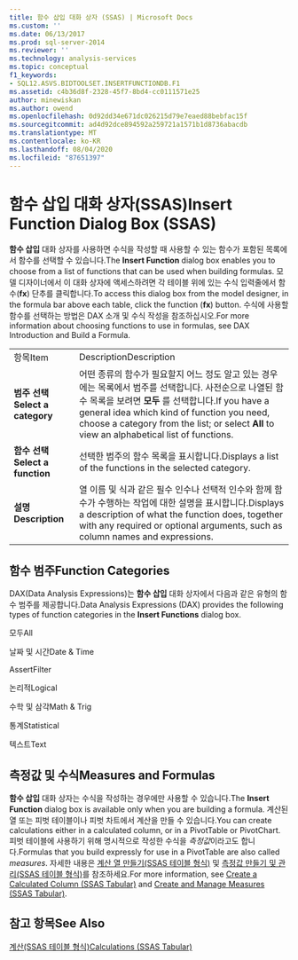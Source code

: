 ```yaml
---
title: 함수 삽입 대화 상자 (SSAS) | Microsoft Docs
ms.custom: ''
ms.date: 06/13/2017
ms.prod: sql-server-2014
ms.reviewer: ''
ms.technology: analysis-services
ms.topic: conceptual
f1_keywords:
- SQL12.ASVS.BIDTOOLSET.INSERTFUNCTIONDB.F1
ms.assetid: c4b36d8f-2328-45f7-8bd4-cc0111571e25
author: minewiskan
ms.author: owend
ms.openlocfilehash: 0d92dd34e671dc026215d79e7eaed88bebfac15f
ms.sourcegitcommit: ad4d92dce894592a259721a1571b1d8736abacdb
ms.translationtype: MT
ms.contentlocale: ko-KR
ms.lasthandoff: 08/04/2020
ms.locfileid: "87651397"
---
```

# <a name="insert-function-dialog-box-ssas"></a><span data-ttu-id="9e617-102">함수 삽입 대화 상자(SSAS)</span><span class="sxs-lookup"><span data-stu-id="9e617-102">Insert Function Dialog Box (SSAS)</span></span>
  <span data-ttu-id="9e617-103">**함수 삽입** 대화 상자를 사용하면 수식을 작성할 때 사용할 수 있는 함수가 포함된 목록에서 함수를 선택할 수 있습니다.</span><span class="sxs-lookup"><span data-stu-id="9e617-103">The **Insert Function** dialog box enables you to choose from a list of functions that can be used when building formulas.</span></span> <span data-ttu-id="9e617-104">모델 디자이너에서 이 대화 상자에 액세스하려면 각 테이블 위에 있는 수식 입력줄에서 함수(**fx**) 단추를 클릭합니다.</span><span class="sxs-lookup"><span data-stu-id="9e617-104">To access this dialog box from the model designer, in the formula bar above each table, click the function (**fx**) button.</span></span> <span data-ttu-id="9e617-105">수식에 사용할 함수를 선택하는 방법은 DAX 소개 및 수식 작성을 참조하십시오.</span><span class="sxs-lookup"><span data-stu-id="9e617-105">For more information about choosing functions to use in formulas, see DAX Introduction and Build a Formula.</span></span>  
  
|||  
|-|-|  
|<span data-ttu-id="9e617-106">항목</span><span class="sxs-lookup"><span data-stu-id="9e617-106">Item</span></span>|<span data-ttu-id="9e617-107">Description</span><span class="sxs-lookup"><span data-stu-id="9e617-107">Description</span></span>|  
|<span data-ttu-id="9e617-108">**범주 선택**</span><span class="sxs-lookup"><span data-stu-id="9e617-108">**Select a category**</span></span>|<span data-ttu-id="9e617-109">어떤 종류의 함수가 필요할지 어느 정도 알고 있는 경우에는 목록에서 범주를 선택합니다. 사전순으로 나열된 함수 목록을 보려면 **모두** 를 선택합니다.</span><span class="sxs-lookup"><span data-stu-id="9e617-109">If you have a general idea which kind of function you need, choose a category from the list; or select **All** to view an alphabetical list of functions.</span></span>|  
|<span data-ttu-id="9e617-110">**함수 선택**</span><span class="sxs-lookup"><span data-stu-id="9e617-110">**Select a function**</span></span>|<span data-ttu-id="9e617-111">선택한 범주의 함수 목록을 표시합니다.</span><span class="sxs-lookup"><span data-stu-id="9e617-111">Displays a list of the functions in the selected category.</span></span>|  
|<span data-ttu-id="9e617-112">**설명**</span><span class="sxs-lookup"><span data-stu-id="9e617-112">**Description**</span></span>|<span data-ttu-id="9e617-113">열 이름 및 식과 같은 필수 인수나 선택적 인수와 함께 함수가 수행하는 작업에 대한 설명을 표시합니다.</span><span class="sxs-lookup"><span data-stu-id="9e617-113">Displays a description of what the function does, together with any required or optional arguments, such as column names and expressions.</span></span>|  
  
## <a name="function-categories"></a><span data-ttu-id="9e617-114">함수 범주</span><span class="sxs-lookup"><span data-stu-id="9e617-114">Function Categories</span></span>  
 <span data-ttu-id="9e617-115">DAX(Data Analysis Expressions)는 **함수 삽입** 대화 상자에서 다음과 같은 유형의 함수 범주를 제공합니다.</span><span class="sxs-lookup"><span data-stu-id="9e617-115">Data Analysis Expressions (DAX) provides the following types of function categories in the **Insert Functions** dialog box.</span></span>  
  
 <span data-ttu-id="9e617-116">모두</span><span class="sxs-lookup"><span data-stu-id="9e617-116">All</span></span>  
  
 <span data-ttu-id="9e617-117">날짜 및 시간</span><span class="sxs-lookup"><span data-stu-id="9e617-117">Date & Time</span></span>  
  
 <span data-ttu-id="9e617-118">Assert</span><span class="sxs-lookup"><span data-stu-id="9e617-118">Filter</span></span>  
  
 <span data-ttu-id="9e617-119">논리적</span><span class="sxs-lookup"><span data-stu-id="9e617-119">Logical</span></span>  
  
 <span data-ttu-id="9e617-120">수학 및 삼각</span><span class="sxs-lookup"><span data-stu-id="9e617-120">Math & Trig</span></span>  
  
 <span data-ttu-id="9e617-121">통계</span><span class="sxs-lookup"><span data-stu-id="9e617-121">Statistical</span></span>  
  
 <span data-ttu-id="9e617-122">텍스트</span><span class="sxs-lookup"><span data-stu-id="9e617-122">Text</span></span>  
  
## <a name="measures-and-formulas"></a><span data-ttu-id="9e617-123">측정값 및 수식</span><span class="sxs-lookup"><span data-stu-id="9e617-123">Measures and Formulas</span></span>  
 <span data-ttu-id="9e617-124">**함수 삽입** 대화 상자는 수식을 작성하는 경우에만 사용할 수 있습니다.</span><span class="sxs-lookup"><span data-stu-id="9e617-124">The **Insert Function** dialog box is available only when you are building a formula.</span></span> <span data-ttu-id="9e617-125">계산된 열 또는 피벗 테이블이나 피벗 차트에서 계산을 만들 수 있습니다.</span><span class="sxs-lookup"><span data-stu-id="9e617-125">You can create calculations either in a calculated column, or in a PivotTable or PivotChart.</span></span> <span data-ttu-id="9e617-126">피벗 테이블에 사용하기 위해 명시적으로 작성한 수식을 *측정값*이라고도 합니다.</span><span class="sxs-lookup"><span data-stu-id="9e617-126">Formulas that you build expressly for use in a PivotTable are also called *measures*.</span></span> <span data-ttu-id="9e617-127">자세한 내용은 [계산 열 만들기&#40;SSAS 테이블 형식&#41;](tabular-models/ssas-calculated-columns-create-a-calculated-column.md) 및 [측정값 만들기 및 관리&#40;SSAS 테이블 형식&#41;](tabular-models/measures-ssas-tabular.md)를 참조하세요.</span><span class="sxs-lookup"><span data-stu-id="9e617-127">For more information, see [Create a Calculated Column &#40;SSAS Tabular&#41;](tabular-models/ssas-calculated-columns-create-a-calculated-column.md) and [Create and Manage Measures &#40;SSAS Tabular&#41;](tabular-models/measures-ssas-tabular.md).</span></span>  
  
## <a name="see-also"></a><span data-ttu-id="9e617-128">참고 항목</span><span class="sxs-lookup"><span data-stu-id="9e617-128">See Also</span></span>  
 [<span data-ttu-id="9e617-129">계산&#40;SSAS 테이블 형식&#41;</span><span class="sxs-lookup"><span data-stu-id="9e617-129">Calculations &#40;SSAS Tabular&#41;</span></span>](tabular-models/calculations-ssas-tabular.md)  
  
  
